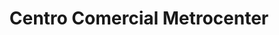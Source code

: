 ---
title: "Centro Comercial Metrocenter"
url: /caracas/centro-comercial-metrocenter/
shop: centro comercial
---